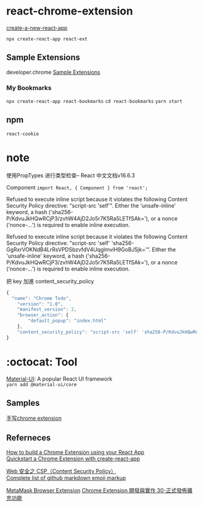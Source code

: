 # react-chrome-extension

[create-a-new-react-app](https://zh-hant.reactjs.org/docs/create-a-new-react-app.html)

`npx create-react-app react-ext`

## Sample Extensions

developer.chrome [Sample Extensions](https://developer.chrome.com/extensions/samples)  

### My Bookmarks

`npx create-react-app react-bookmarks`
`cd react-bookmarks`
`yarn start`

## npm 

`react-cookie`  

# note 

使用PropTypes 进行类型检查– React 中文文档v16.6.3

Component `import React, { Component } from 'react';`


Refused to execute inline script because it violates the following Content Security Policy directive: "script-src 'self'". Either the 'unsafe-inline' keyword, a hash ('sha256-P/KdvuJkHQwRCjP3/zvhW4AjD2Jo5r7K5Ra5LETfSAk='), or a nonce ('nonce-...') is required to enable inline execution.

Refused to execute inline script because it violates the following Content Security Policy directive: "script-src 'self' 'sha256-GgRxrVOKNdB4LrRsVPDSbzvfdV4UqglmviH9GoBJ5jk='". Either the 'unsafe-inline' keyword, a hash ('sha256-P/KdvuJkHQwRCjP3/zvhW4AjD2Jo5r7K5Ra5LETfSAk='), or a nonce ('nonce-...') is required to enable inline execution.

把 key 加進 content_security_policy  
```js
{
  "name": "Chrome Todo",
    "version": "1.0",
    "manifest_version": 2,
    "browser_action": {
        "default_popup": "index.html"
    },
    "content_security_policy": "script-src 'self' 'sha256-P/KdvuJkHQwRCjP3/zvhW4AjD2Jo5r7K5Ra5LETfSAk='; object-src 'self'"
}
```

# :octocat: Tool

[Material-UI](https://material-ui.com/zh): A popular React UI framework  
`yarn add @material-ui/core`  

## Samples

[手写chrome extension](https://juejin.im/post/5d3c4dc0f265da1bd2613562)  

## Referneces

[How to build a Chrome Extension using your React App](https://medium.com/@rajithaeye/how-to-build-a-chrome-extension-using-your-reactjs-app-3655dc08fd16)  
[Quickstart a Chrome Extension with create-react-app](https://www.lsenta.io/posts/chrome-extension-react-quickstart/)  

[Web 安全之 CSP（Content Security Policy）](https://kknews.cc/code/abx9ya6.html)  
[Complete list of github markdown emoji markup](https://gist.github.com/rxaviers/7360908)  

[MetaMask Browser Extension](https://github.com/MetaMask/metamask-extension)
[Chrome Extension 開發與實作 30-正式發佈擴充功能](https://ithelp.ithome.com.tw/articles/10188969)  